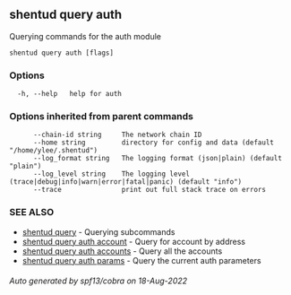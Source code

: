 ## shentud query auth

Querying commands for the auth module

```
shentud query auth [flags]
```

### Options

```
  -h, --help   help for auth
```

### Options inherited from parent commands

```
      --chain-id string     The network chain ID
      --home string         directory for config and data (default "/home/ylee/.shentud")
      --log_format string   The logging format (json|plain) (default "plain")
      --log_level string    The logging level (trace|debug|info|warn|error|fatal|panic) (default "info")
      --trace               print out full stack trace on errors
```

### SEE ALSO

* [shentud query](shentud_query.md)	 - Querying subcommands
* [shentud query auth account](shentud_query_auth_account.md)	 - Query for account by address
* [shentud query auth accounts](shentud_query_auth_accounts.md)	 - Query all the accounts
* [shentud query auth params](shentud_query_auth_params.md)	 - Query the current auth parameters

###### Auto generated by spf13/cobra on 18-Aug-2022
